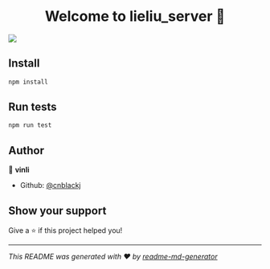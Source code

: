 <h1 align="center">Welcome to lieliu_server 👋</h1>
<p>
  <img src="https://img.shields.io/badge/version-1.0.0-blue.svg?cacheSeconds=2592000" />
</p>

## Install

```sh
npm install
```

## Run tests

```sh
npm run test
```

## Author

👤 **vinli**

* Github: [@cnblackj](https://github.com/cnblackj)

## Show your support

Give a ⭐️ if this project helped you!

***
_This README was generated with ❤️ by [readme-md-generator](https://github.com/kefranabg/readme-md-generator)_